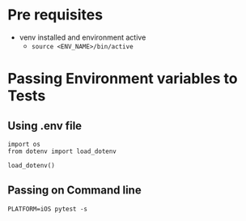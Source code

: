 # Pre requisites
- venv installed and environment active
  - `source <ENV_NAME>/bin/active`

# Passing Environment variables to Tests

## Using .env file

```
import os
from dotenv import load_dotenv

load_dotenv()
```

## Passing on Command line

`PLATFORM=iOS pytest -s`